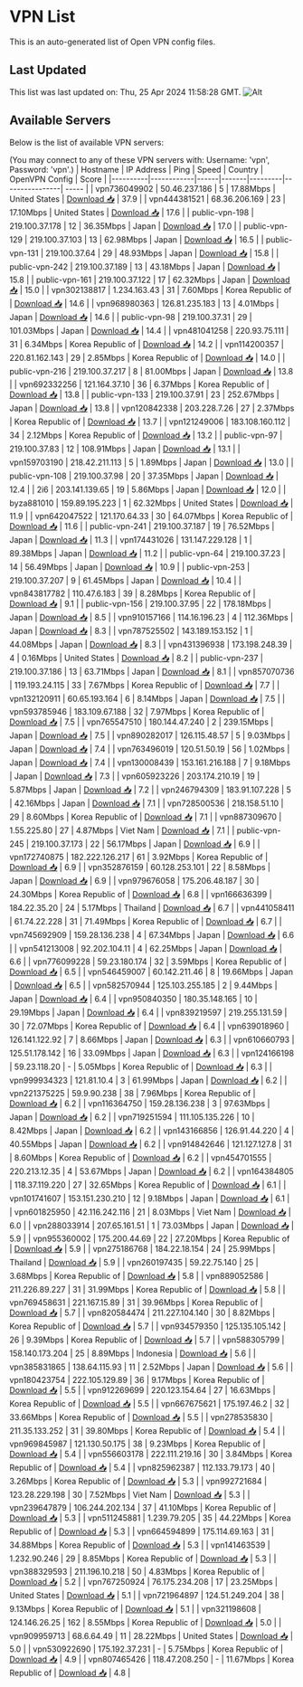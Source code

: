 # VPN List

This is an auto-generated list of Open VPN config files.

## Last Updated

This list was last updated on: Thu, 25 Apr 2024 11:58:28 GMT.
![Alt](https://repobeats.axiom.co/api/embed/186b98318ef1479477931607c1ad7d823f12451f.svg "Repobeats analytics image")

## Available Servers

Below is the list of available VPN servers:

(You may connect to any of these VPN servers with: Username: 'vpn', Password: 'vpn'.)
| Hostname | IP Address | Ping | Speed | Country | OpenVPN Config | Score |
|----------|------------|------|-------|---------|----------------| ----- |
| vpn736049902 | 50.46.237.186 | 5 | 17.88Mbps | United States | [Download 📥](./configs/server_0_US.ovpn) | 37.9 |
| vpn444381521 | 68.36.206.169 | 23 | 17.10Mbps | United States | [Download 📥](./configs/server_1_US.ovpn) | 17.6 |
| public-vpn-198 | 219.100.37.178 | 12 | 36.35Mbps | Japan | [Download 📥](./configs/server_2_JP.ovpn) | 17.0 |
| public-vpn-129 | 219.100.37.103 | 13 | 62.98Mbps | Japan | [Download 📥](./configs/server_3_JP.ovpn) | 16.5 |
| public-vpn-131 | 219.100.37.64 | 29 | 48.93Mbps | Japan | [Download 📥](./configs/server_4_JP.ovpn) | 15.8 |
| public-vpn-242 | 219.100.37.189 | 13 | 43.18Mbps | Japan | [Download 📥](./configs/server_5_JP.ovpn) | 15.8 |
| public-vpn-161 | 219.100.37.122 | 17 | 62.32Mbps | Japan | [Download 📥](./configs/server_6_JP.ovpn) | 15.0 |
| vpn302138817 | 1.234.163.43 | 31 | 7.60Mbps | Korea Republic of | [Download 📥](./configs/server_7_KR.ovpn) | 14.6 |
| vpn968980363 | 126.81.235.183 | 13 | 4.01Mbps | Japan | [Download 📥](./configs/server_8_JP.ovpn) | 14.6 |
| public-vpn-98 | 219.100.37.31 | 29 | 101.03Mbps | Japan | [Download 📥](./configs/server_9_JP.ovpn) | 14.4 |
| vpn481041258 | 220.93.75.111 | 31 | 6.34Mbps | Korea Republic of | [Download 📥](./configs/server_10_KR.ovpn) | 14.2 |
| vpn114200357 | 220.81.162.143 | 29 | 2.85Mbps | Korea Republic of | [Download 📥](./configs/server_11_KR.ovpn) | 14.0 |
| public-vpn-216 | 219.100.37.217 | 8 | 81.00Mbps | Japan | [Download 📥](./configs/server_12_JP.ovpn) | 13.8 |
| vpn692332256 | 121.164.37.10 | 36 | 6.37Mbps | Korea Republic of | [Download 📥](./configs/server_13_KR.ovpn) | 13.8 |
| public-vpn-133 | 219.100.37.91 | 23 | 252.67Mbps | Japan | [Download 📥](./configs/server_14_JP.ovpn) | 13.8 |
| vpn120842338 | 203.228.7.26 | 27 | 2.37Mbps | Korea Republic of | [Download 📥](./configs/server_15_KR.ovpn) | 13.7 |
| vpn121249006 | 183.108.160.112 | 34 | 2.12Mbps | Korea Republic of | [Download 📥](./configs/server_16_KR.ovpn) | 13.2 |
| public-vpn-97 | 219.100.37.83 | 12 | 108.91Mbps | Japan | [Download 📥](./configs/server_17_JP.ovpn) | 13.1 |
| vpn159703190 | 218.42.211.113 | 5 | 1.89Mbps | Japan | [Download 📥](./configs/server_18_JP.ovpn) | 13.0 |
| public-vpn-108 | 219.100.37.98 | 20 | 37.35Mbps | Japan | [Download 📥](./configs/server_19_JP.ovpn) | 12.4 |
| 2i6 | 203.141.139.65 | 19 | 5.86Mbps | Japan | [Download 📥](./configs/server_20_JP.ovpn) | 12.0 |
| byza881010 | 159.89.195.223 | 1 | 62.32Mbps | United States | [Download 📥](./configs/server_21_US.ovpn) | 11.9 |
| vpn642047522 | 121.170.64.33 | 30 | 64.07Mbps | Korea Republic of | [Download 📥](./configs/server_22_KR.ovpn) | 11.6 |
| public-vpn-241 | 219.100.37.187 | 19 | 76.52Mbps | Japan | [Download 📥](./configs/server_23_JP.ovpn) | 11.3 |
| vpn174431026 | 131.147.229.128 | 1 | 89.38Mbps | Japan | [Download 📥](./configs/server_24_JP.ovpn) | 11.2 |
| public-vpn-64 | 219.100.37.23 | 14 | 56.49Mbps | Japan | [Download 📥](./configs/server_25_JP.ovpn) | 10.9 |
| public-vpn-253 | 219.100.37.207 | 9 | 61.45Mbps | Japan | [Download 📥](./configs/server_26_JP.ovpn) | 10.4 |
| vpn843817782 | 110.47.6.183 | 39 | 8.28Mbps | Korea Republic of | [Download 📥](./configs/server_27_KR.ovpn) | 9.1 |
| public-vpn-156 | 219.100.37.95 | 22 | 178.18Mbps | Japan | [Download 📥](./configs/server_28_JP.ovpn) | 8.5 |
| vpn910157166 | 114.16.196.23 | 4 | 112.36Mbps | Japan | [Download 📥](./configs/server_29_JP.ovpn) | 8.3 |
| vpn787525502 | 143.189.153.152 | 1 | 44.08Mbps | Japan | [Download 📥](./configs/server_30_JP.ovpn) | 8.3 |
| vpn431396938 | 173.198.248.39 | 4 | 0.16Mbps | United States | [Download 📥](./configs/server_31_US.ovpn) | 8.2 |
| public-vpn-237 | 219.100.37.186 | 13 | 63.71Mbps | Japan | [Download 📥](./configs/server_32_JP.ovpn) | 8.1 |
| vpn857070736 | 119.193.24.115 | 33 | 7.67Mbps | Korea Republic of | [Download 📥](./configs/server_33_KR.ovpn) | 7.7 |
| vpn132120911 | 60.65.193.164 | 6 | 8.14Mbps | Japan | [Download 📥](./configs/server_34_JP.ovpn) | 7.5 |
| vpn593785946 | 183.109.67.188 | 32 | 7.97Mbps | Korea Republic of | [Download 📥](./configs/server_35_KR.ovpn) | 7.5 |
| vpn765547510 | 180.144.47.240 | 2 | 239.15Mbps | Japan | [Download 📥](./configs/server_36_JP.ovpn) | 7.5 |
| vpn890282017 | 126.115.48.57 | 5 | 9.03Mbps | Japan | [Download 📥](./configs/server_37_JP.ovpn) | 7.4 |
| vpn763496019 | 120.51.50.19 | 56 | 1.02Mbps | Japan | [Download 📥](./configs/server_38_JP.ovpn) | 7.4 |
| vpn130008439 | 153.161.216.188 | 7 | 9.18Mbps | Japan | [Download 📥](./configs/server_39_JP.ovpn) | 7.3 |
| vpn605923226 | 203.174.210.19 | 19 | 5.87Mbps | Japan | [Download 📥](./configs/server_40_JP.ovpn) | 7.2 |
| vpn246794309 | 183.91.107.228 | 5 | 42.16Mbps | Japan | [Download 📥](./configs/server_41_JP.ovpn) | 7.1 |
| vpn728500536 | 218.158.51.10 | 29 | 8.60Mbps | Korea Republic of | [Download 📥](./configs/server_42_KR.ovpn) | 7.1 |
| vpn887309670 | 1.55.225.80 | 27 | 4.87Mbps | Viet Nam | [Download 📥](./configs/server_43_VN.ovpn) | 7.1 |
| public-vpn-245 | 219.100.37.173 | 22 | 56.17Mbps | Japan | [Download 📥](./configs/server_44_JP.ovpn) | 6.9 |
| vpn172740875 | 182.222.126.217 | 61 | 3.92Mbps | Korea Republic of | [Download 📥](./configs/server_45_KR.ovpn) | 6.9 |
| vpn352876159 | 60.128.253.101 | 22 | 8.58Mbps | Japan | [Download 📥](./configs/server_46_JP.ovpn) | 6.9 |
| vpn979676058 | 175.206.48.187 | 30 | 24.30Mbps | Korea Republic of | [Download 📥](./configs/server_47_KR.ovpn) | 6.8 |
| vpn166636399 | 184.22.35.20 | 24 | 5.17Mbps | Thailand | [Download 📥](./configs/server_48_TH.ovpn) | 6.7 |
| vpn441058411 | 61.74.22.228 | 31 | 71.49Mbps | Korea Republic of | [Download 📥](./configs/server_49_KR.ovpn) | 6.7 |
| vpn745692909 | 159.28.136.238 | 4 | 67.34Mbps | Japan | [Download 📥](./configs/server_50_JP.ovpn) | 6.6 |
| vpn541213008 | 92.202.104.11 | 4 | 62.25Mbps | Japan | [Download 📥](./configs/server_51_JP.ovpn) | 6.6 |
| vpn776099228 | 59.23.180.174 | 32 | 3.59Mbps | Korea Republic of | [Download 📥](./configs/server_52_KR.ovpn) | 6.5 |
| vpn546459007 | 60.142.211.46 | 8 | 19.66Mbps | Japan | [Download 📥](./configs/server_53_JP.ovpn) | 6.5 |
| vpn582570944 | 125.103.255.185 | 2 | 9.44Mbps | Japan | [Download 📥](./configs/server_54_JP.ovpn) | 6.4 |
| vpn950840350 | 180.35.148.165 | 10 | 29.19Mbps | Japan | [Download 📥](./configs/server_55_JP.ovpn) | 6.4 |
| vpn839219597 | 219.255.131.59 | 30 | 72.07Mbps | Korea Republic of | [Download 📥](./configs/server_56_KR.ovpn) | 6.4 |
| vpn639018960 | 126.141.122.92 | 7 | 8.66Mbps | Japan | [Download 📥](./configs/server_57_JP.ovpn) | 6.3 |
| vpn610660793 | 125.51.178.142 | 16 | 33.09Mbps | Japan | [Download 📥](./configs/server_58_JP.ovpn) | 6.3 |
| vpn124166198 | 59.23.118.20 | - | 5.05Mbps | Korea Republic of | [Download 📥](./configs/server_59_KR.ovpn) | 6.3 |
| vpn999934323 | 121.81.10.4 | 3 | 61.99Mbps | Japan | [Download 📥](./configs/server_60_JP.ovpn) | 6.2 |
| vpn221375225 | 59.9.90.238 | 38 | 7.96Mbps | Korea Republic of | [Download 📥](./configs/server_61_KR.ovpn) | 6.2 |
| vpn116364750 | 159.28.136.238 | 3 | 97.63Mbps | Japan | [Download 📥](./configs/server_62_JP.ovpn) | 6.2 |
| vpn719251594 | 111.105.135.226 | 10 | 8.42Mbps | Japan | [Download 📥](./configs/server_63_JP.ovpn) | 6.2 |
| vpn143166856 | 126.91.44.220 | 4 | 40.55Mbps | Japan | [Download 📥](./configs/server_64_JP.ovpn) | 6.2 |
| vpn914842646 | 121.127.127.8 | 31 | 8.60Mbps | Korea Republic of | [Download 📥](./configs/server_65_KR.ovpn) | 6.2 |
| vpn454701555 | 220.213.12.35 | 4 | 53.67Mbps | Japan | [Download 📥](./configs/server_66_JP.ovpn) | 6.2 |
| vpn164384805 | 118.37.119.220 | 27 | 32.65Mbps | Korea Republic of | [Download 📥](./configs/server_67_KR.ovpn) | 6.1 |
| vpn101741607 | 153.151.230.210 | 12 | 9.18Mbps | Japan | [Download 📥](./configs/server_68_JP.ovpn) | 6.1 |
| vpn601825950 | 42.116.242.116 | 21 | 8.03Mbps | Viet Nam | [Download 📥](./configs/server_69_VN.ovpn) | 6.0 |
| vpn288033914 | 207.65.161.51 | 1 | 73.03Mbps | Japan | [Download 📥](./configs/server_70_JP.ovpn) | 5.9 |
| vpn955360002 | 175.200.44.69 | 22 | 27.20Mbps | Korea Republic of | [Download 📥](./configs/server_71_KR.ovpn) | 5.9 |
| vpn275186768 | 184.22.18.154 | 24 | 25.99Mbps | Thailand | [Download 📥](./configs/server_72_TH.ovpn) | 5.9 |
| vpn260197435 | 59.22.75.140 | 25 | 3.68Mbps | Korea Republic of | [Download 📥](./configs/server_73_KR.ovpn) | 5.8 |
| vpn889052586 | 211.226.89.227 | 31 | 31.99Mbps | Korea Republic of | [Download 📥](./configs/server_74_KR.ovpn) | 5.8 |
| vpn769458631 | 221.167.15.89 | 31 | 39.96Mbps | Korea Republic of | [Download 📥](./configs/server_75_KR.ovpn) | 5.7 |
| vpn820584474 | 211.227.104.140 | 30 | 8.82Mbps | Korea Republic of | [Download 📥](./configs/server_76_KR.ovpn) | 5.7 |
| vpn934579350 | 125.135.105.142 | 26 | 9.39Mbps | Korea Republic of | [Download 📥](./configs/server_77_KR.ovpn) | 5.7 |
| vpn588305799 | 158.140.173.204 | 25 | 8.89Mbps | Indonesia | [Download 📥](./configs/server_78_ID.ovpn) | 5.6 |
| vpn385831865 | 138.64.115.93 | 11 | 2.52Mbps | Japan | [Download 📥](./configs/server_79_JP.ovpn) | 5.6 |
| vpn180423754 | 222.105.129.89 | 36 | 9.17Mbps | Korea Republic of | [Download 📥](./configs/server_80_KR.ovpn) | 5.5 |
| vpn912269699 | 220.123.154.64 | 27 | 16.63Mbps | Korea Republic of | [Download 📥](./configs/server_81_KR.ovpn) | 5.5 |
| vpn667675621 | 175.197.46.2 | 32 | 33.66Mbps | Korea Republic of | [Download 📥](./configs/server_82_KR.ovpn) | 5.5 |
| vpn278535830 | 211.35.133.252 | 31 | 39.80Mbps | Korea Republic of | [Download 📥](./configs/server_83_KR.ovpn) | 5.4 |
| vpn969845987 | 121.130.50.175 | 38 | 9.23Mbps | Korea Republic of | [Download 📥](./configs/server_84_KR.ovpn) | 5.4 |
| vpn556603178 | 222.111.219.16 | 30 | 3.84Mbps | Korea Republic of | [Download 📥](./configs/server_85_KR.ovpn) | 5.4 |
| vpn825962387 | 112.133.79.173 | 40 | 3.26Mbps | Korea Republic of | [Download 📥](./configs/server_86_KR.ovpn) | 5.3 |
| vpn992721684 | 123.28.229.198 | 30 | 7.52Mbps | Viet Nam | [Download 📥](./configs/server_87_VN.ovpn) | 5.3 |
| vpn239647879 | 106.244.202.134 | 37 | 41.10Mbps | Korea Republic of | [Download 📥](./configs/server_88_KR.ovpn) | 5.3 |
| vpn511245881 | 1.239.79.205 | 35 | 44.22Mbps | Korea Republic of | [Download 📥](./configs/server_89_KR.ovpn) | 5.3 |
| vpn664594899 | 175.114.69.163 | 31 | 34.88Mbps | Korea Republic of | [Download 📥](./configs/server_90_KR.ovpn) | 5.3 |
| vpn141463539 | 1.232.90.246 | 29 | 8.85Mbps | Korea Republic of | [Download 📥](./configs/server_91_KR.ovpn) | 5.3 |
| vpn388329593 | 211.196.10.218 | 50 | 4.83Mbps | Korea Republic of | [Download 📥](./configs/server_92_KR.ovpn) | 5.2 |
| vpn767250924 | 76.175.234.208 | 17 | 23.25Mbps | United States | [Download 📥](./configs/server_93_US.ovpn) | 5.1 |
| vpn721964897 | 124.51.249.204 | 38 | 9.13Mbps | Korea Republic of | [Download 📥](./configs/server_94_KR.ovpn) | 5.1 |
| vpn321198608 | 124.146.26.25 | 162 | 8.55Mbps | Korea Republic of | [Download 📥](./configs/server_95_KR.ovpn) | 5.0 |
| vpn909959713 | 68.6.64.49 | 11 | 28.22Mbps | United States | [Download 📥](./configs/server_96_US.ovpn) | 5.0 |
| vpn530922690 | 175.192.37.231 | - | 5.75Mbps | Korea Republic of | [Download 📥](./configs/server_97_KR.ovpn) | 4.9 |
| vpn807465426 | 118.47.208.250 | - | 11.67Mbps | Korea Republic of | [Download 📥](./configs/server_98_KR.ovpn) | 4.8 |
